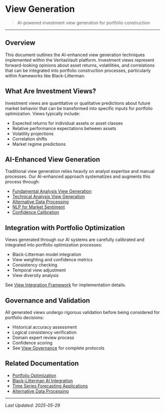 # View Generation

> AI-powered investment view generation for portfolio construction

---

## Overview

This document outlines the AI-enhanced view generation techniques implemented within the VeritasVault platform. Investment views represent forward-looking opinions about asset returns, volatilities, and correlations that can be integrated into portfolio construction processes, particularly within frameworks like Black-Litterman.

## What Are Investment Views?

Investment views are quantitative or qualitative predictions about future market behavior that can be transformed into specific inputs for portfolio optimization. Views typically include:

* Expected returns for individual assets or asset classes
* Relative performance expectations between assets
* Volatility projections
* Correlation shifts
* Market regime predictions

## AI-Enhanced View Generation

Traditional view generation relies heavily on analyst expertise and manual processes. Our AI-enhanced approach systematizes and augments this process through:

* [Fundamental Analysis View Generation](./view-generation/fundamental-analysis.md)
* [Technical Analysis View Generation](./view-generation/technical-analysis.md)
* [Alternative Data Processing](./view-generation/alternative-data.md)
* [NLP for Market Sentiment](./view-generation/nlp-sentiment.md)
* [Confidence Calibration](./view-generation/confidence-calibration.md)

## Integration with Portfolio Optimization

Views generated through our AI systems are carefully calibrated and integrated into portfolio optimization processes:

* Black-Litterman model integration
* View weighting and confidence metrics
* Consistency checking
* Temporal view adjustment
* View diversity analysis

See [View Integration Framework](./view-generation/integration-framework.md) for implementation details.

## Governance and Validation

All generated views undergo rigorous validation before being considered for portfolio decisions:

* Historical accuracy assessment
* Logical consistency verification
* Domain expert review process
* Confidence scoring
* See [View Governance](./view-generation/governance.md) for complete protocols

## Related Documentation

* [Portfolio Optimization](./portfolio-optimization.md)
* [Black-Litterman AI Integration](../black-litterman-ai-integration.md)
* [Time Series Forecasting Applications](./time-series-forecasting-applications.md)
* [Alternative Data Processing](./view-generation/alternative-data.md)

---

*Last Updated: 2025-05-29*